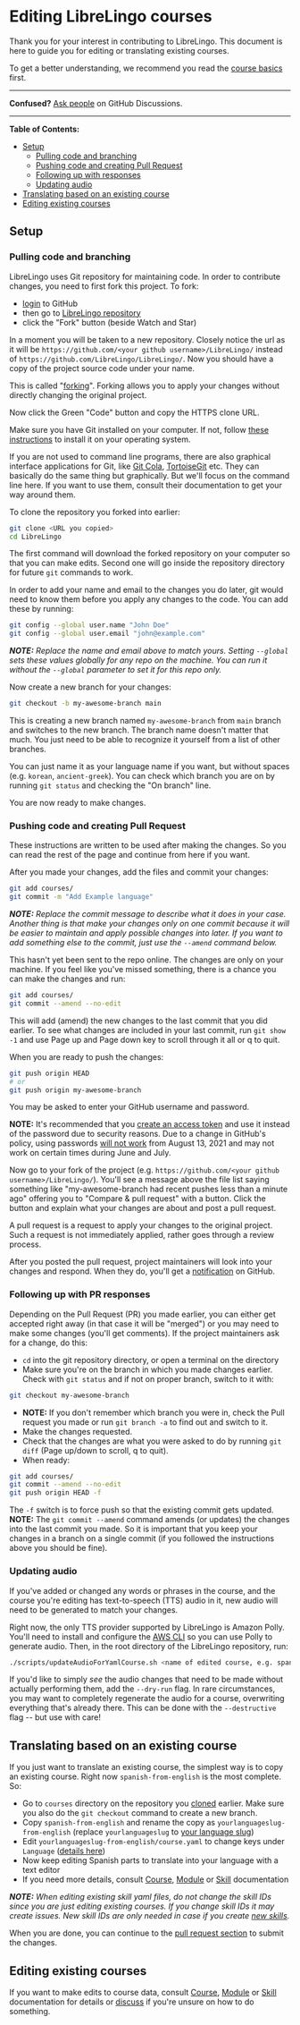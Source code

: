 # Editing LibreLingo courses

Thank you for your interest in contributing to LibreLingo. This document is here to guide you for editing or translating existing courses.

To get a better understanding, we recommend you read the [course basics](README.md#basics) first.

---

**Confused?**
[Ask people](https://github.com/LibreLingo/LibreLingo/discussions) on GitHub Discussions.

---

**Table of Contents:**
- [Setup](#setup)
  - [Pulling code and branching](#pulling-and-branching)
  - [Pushing code and creating Pull Request](#pushing-and-pr)
  - [Following up with responses](#following-up-pr)
  - [Updating audio](#updating-audio)
- [Translating based on an existing course](#translating)
- [Editing existing courses](#editing-existing)

## Setup

<a id="pulling-and-branching"></a>
### Pulling code and branching

LibreLingo uses Git repository for maintaining code. In order to contribute changes, you need to first fork this project. To fork:
- [login](https://github.com/login) to GitHub
- then go to [LibreLingo repository](https://github.com/LibreLingo/LibreLingo/)
- click the "Fork" button (beside Watch and Star)

In a moment you will be taken to a new repository. Closely notice the url as it will be `https://github.com/<your github username>/LibreLingo/` instead of `https://github.com/LibreLingo/LibreLingo/`. Now you should have a copy of the project source code under your name.

This is called "[forking](https://guides.github.com/activities/forking/)". Forking allows you to apply your changes without directly changing the original project.

Now click the Green "Code" button and copy the HTTPS clone URL.

Make sure you have Git installed on your computer. If not, follow [these instructions](https://www.linode.com/docs/guides/how-to-install-git-on-linux-mac-and-windows/) to install it on your operating system.

If you are not used to command line programs, there are also graphical interface applications for Git, like [Git Cola](https://git-cola.github.io/), [TortoiseGit](https://tortoisegit.org/) etc. They can basically do the same thing but graphically. But we'll focus on the command line here. If you want to use them, consult their documentation to get your way around them.

To clone the repository you forked into earlier:

```sh
git clone <URL you copied>
cd LibreLingo
```

The first command will download the forked repository on your computer so that you can make edits. Second one will go inside the repository directory for future `git` commands to work.

In order to add your name and email to the changes you do later, git would need to know them before you apply any changes to the code. You can add these by running:

```sh
git config --global user.name "John Doe"
git config --global user.email "john@example.com"
```

_**NOTE:** Replace the name and email above to match yours. Setting `--global` sets these values globally for any repo on the machine. You can run it without the `--global` parameter to set it for this repo only._

Now create a new branch for your changes:

```sh
git checkout -b my-awesome-branch main
```

This is creating a new branch named `my-awesome-branch` from `main` branch and switches to the new branch. The branch name doesn't matter that much. You just need to be able to recognize it yourself from a list of other branches.

You can just name it as your language name if you want, but without spaces (e.g. `korean`, `ancient-greek`). You can check which branch you are on by running `git status` and checking the "On branch" line.

You are now ready to make changes.

<a id="pushing-and-pr"></a>
### Pushing code and creating Pull Request

These instructions are written to be used after making the changes. So you can read the rest of the page and continue from here if you want.

After you made your changes, add the files and commit your changes:

```sh
git add courses/
git commit -m "Add Example language"
```

_**NOTE:** Replace the commit message to describe what it does in your case. Another thing is that make your changes only on one commit because it will be easier to maintain and apply possible changes into later. If you want to add something else to the commit, just use the `--amend` command below._

This hasn't yet been sent to the repo online. The changes are only on your machine. If you feel like you've missed something, there is a chance you can make the changes and run:

```sh
git add courses/
git commit --amend --no-edit
```

This will add (amend) the new changes to the last commit that you did earlier. To see what changes are included in your last commit, run `git show -1` and use Page up and Page down key to scroll through it all or q to quit.

When you are ready to push the changes:

```sh
git push origin HEAD
# or
git push origin my-awesome-branch
```

You may be asked to enter your GitHub username and password.

**NOTE:** It's recommended that you [create an access token](https://docs.github.com/en/github/authenticating-to-github/creating-a-personal-access-token) and use it instead of the password due to security reasons. Due to a change in GitHub's policy, using passwords [will not work](https://github.blog/2020-12-15-token-authentication-requirements-for-git-operations/) from August 13, 2021 and may not work on certain times during June and July.

Now go to your fork of the project (e.g. `https://github.com/<your github username>/LibreLingo/`). You'll see a message above the file list saying something like "my-awesome-branch had recent pushes less than a minute ago" offering you to "Compare & pull request" with a button. Click the button and explain what your changes are about and post a pull request.

A pull request is a request to apply your changes to the original project. Such a request is not immediately applied, rather goes through a review process.

After you posted the pull request, project maintainers will look into your changes and respond. When they do, you'll get a [notification](https://github.com/notifications) on GitHub.

<a id="following-up-pr"></a>
### Following up with PR responses

Depending on the Pull Request (PR) you made earlier, you can either get accepted right away (in that case it will be "merged") or you may need to make some changes (you'll get comments). If the project maintainers ask for a change, do this:

- `cd` into the git repository directory, or open a terminal on the directory
- Make sure you're on the branch in which you made changes earlier. Check with `git status` and if not on proper branch, switch to it with:
```sh
git checkout my-awesome-branch
```
- **NOTE:** If you don't remember which branch you were in, check the Pull request you made or run `git branch -a` to find out and switch to it.
- Make the changes requested.
- Check that the changes are what you were asked to do by running `git diff` (Page up/down to scroll, q to quit).
- When ready:
```sh
git add courses/
git commit --amend --no-edit
git push origin HEAD -f
```

The `-f` switch is to force push so that the existing commit gets updated. **NOTE:** The `git commit --amend` command amends (or updates) the changes into the last commit you made. So it is important that you keep your changes in a branch on a single commit (if you followed the instructions above you should be fine).

### Updating audio

If you've added or changed any words or phrases in the course, and the course you're editing has text-to-speech (TTS) audio in it, new audio will need to be generated to match your changes.

Right now, the only TTS provider supported by LibreLingo is Amazon Polly. You'll need to install and configure the [AWS CLI](https://aws.amazon.com/cli/) so you can use Polly to generate audio. Then, in the root directory of the LibreLingo repository, run:

```sh
./scripts/updateAudioForYamlCourse.sh <name of edited course, e.g. spanish-from-english>
```

If you'd like to simply *see* the audio changes that need to be made without actually performing them, add the `--dry-run` flag. In rare circumstances, you may want to completely regenerate the audio for a course, overwriting everything that's already there. This can be done with the `--destructive` flag -- but use with care!

<a id="translating"></a>
## Translating based on an existing course

If you just want to translate an existing course, the simplest way is to copy an existing course. Right now `spanish-from-english` is the most complete. So:

- Go to `courses` directory on the repository you [cloned](#pulling-and-branching) earlier. Make sure you also do the `git checkout` command to create a new branch.
- Copy `spanish-from-english` and rename the copy as `yourlanguageslug-from-english` (replace `yourlanguageslug` to [your language slug](README.md#things-new-contributors))
- Edit `yourlanguageslug-from-english/course.yaml` to change keys under `Language` ([details here](course.md#data-breakdown))
- Now keep editing Spanish parts to translate into your language with a text editor
- If you need more details, consult [Course](course.md), [Module](module.md) or [Skill](skill.md) documentation

_**NOTE:** When editing existing skill yaml files, do not change the skill IDs since you are just editing existing courses. If you change skill IDs it may create issues. New skill IDs are only needed in case if you create [new skills](skill.md#creating-new)._

When you are done, you can continue to the [pull request section](#pushing-and-pr) to submit the changes.

<a id="editing-existing"></a>
## Editing existing courses

If you want to make edits to course data, consult [Course](course.md), [Module](module.md) or [Skill](skill.md) documentation for details or [discuss](https://github.com/LibreLingo/LibreLingo/discussions) if you're unsure on how to do something.

